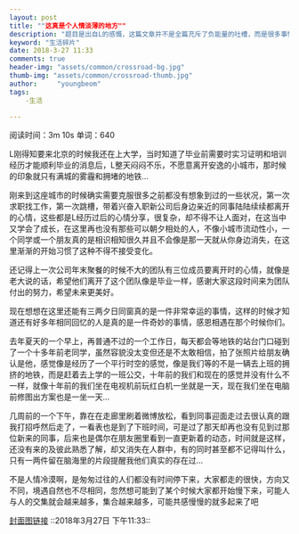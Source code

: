 ```yaml
---
layout: post
title: ""这真是个人情淡薄的地方""
description: "题目是出自L的感慨，这篇文章并不是全篇充斥了负能量的吐槽，而是很多事情是现在或者曾经发生在我身边的小故事…"
keyword: "生活碎片"
date: 2018-3-27 11:33
comments: true
header-img: "assets/common/crossroad-bg.jpg"
thumb-img: "assets/common/crossroad-thumb.jpg"
author:     "youngbeom"
tags:
    -生活 
    
---
```


阅读时间：3m 10s   单词：640 

L刚得知要来北京的时候我还在上大学，当时知道了毕业前需要时实习证明和培训经历才能顺利毕业的消息后，L整天闷闷不乐，不愿意离开安逸的小城市，那时候的印象就只有满城的雾霾和拥堵的地铁… 

刚来到这座城市的时候确实需要克服很多之前都没有想象到过的一些状况，第一次求职找工作，第一次跳槽，带着兴奋入职新公司后身边亲近的同事陆陆续续都离开的心情，这些都是L经历过后的心情分享，很复杂，却不得不让人面对，在这当中又学会了成长，在这里再也没有那些可以朝夕相处的人，不像小城市流动性小，一个同学或一个朋友真的是相识相知很久并且不会像是那一天就从你身边消失，在这里渐渐的开始习惯了这种不得不接受变化。

还记得上一次公司年末聚餐的时候不大的团队有三位成员要离开时的心情，就像是老大说的话，希望他们离开了这个团队像是毕业一样，感谢大家这段时间来为团队付出的努力，希望未来更美好。

现在想想在这里还能有三两夕日同窗真的是一件非常幸运的事情，这样的时候才知道还有好多年相同回忆的人是真的是一件奇妙的事情，感恩相遇在那个时候你们。

去年夏天的一个早上，再普通不过的一个工作日，每天都会等地铁的站台门口碰到了一个十多年前老同学，虽然容貌没太变但还是不太敢相信，拍了张照片给朋友确认是他，感觉像是经历了一个平行时空的感觉，像是我们等的不是一辆去上班的拥挤的地铁，而是赶着去上学的一班公交，十年前的我们和现在的感觉并没有什么不一样，就像十年前的我们坐在电视机前玩红白机一坐就是一天，现在我们坐在电脑前修图出方案也是一坐一天…

几周前的一个下午，靠在在走廊里刷着微博放松，看到同事迎面走过去很认真的跟我打招呼然后走了，一看表也是到了下班时间，可是过了那天却再也没有见到过那位新来的同事，后来也是偶尔在朋友圈里看到一直更新着的动态，时间就是这样，还没有来的及彼此熟悉了解，却又消失在人群中，有的同时甚至都不记得叫什么，只有一两件留在脑海里的片段提醒我他们真实的存在过…

不是人情冷漠啊，是匆匆过往的人们都没有时间停下来，大家都走的很快，方向又不同，境遇自然也不尽相同，忽然想可能到了某个时候大家都开始慢下来，可能人与人的交集就会越来越多，集合越来越多，可能共感慢慢的就多起来了吧

[封面图链接](https://unsplash.com/photos/t01KsbmACSs)
::2018年3月27日 下午11:33::




